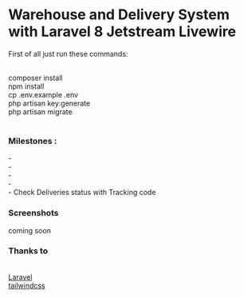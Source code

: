 <h1>Warehouse and Delivery System with Laravel 8 Jetstream Livewire</h1>

First of all just run these commands:<br><br>

composer install<br>
npm install<br>
cp .env.example .env<br>
php artisan key:generate<br>
php artisan migrate
<br><br>

<h3>Milestones :</h3>
- <br>
-<br>
-<br>
-<br>
- Check Deliveries status with Tracking code<br>


<h3>Screenshots</h3>
<p>coming soon</p>


<p align="center">
<h3>Thanks to </h3><br>
<a href="https://laravel.com">Laravel</a> <br>
<a href="https://tailwindcss.com">tailwindcss</a><br>
</p>


